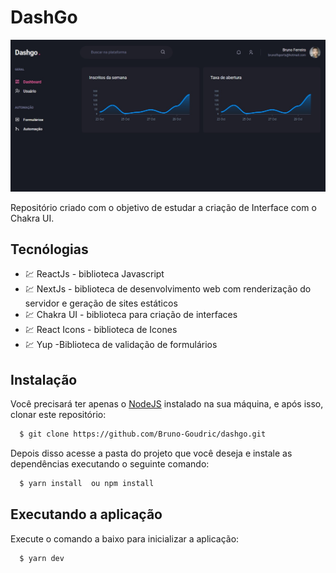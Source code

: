 # DashGo

![](src/assets/capa.jpg)

Repositório criado com o objetivo de estudar a criação de 
Interface com o Chakra UI.

## Tecnólogias

 - 💹 ReactJs - biblioteca Javascript
 - 💹 NextJs - biblioteca de desenvolvimento web com renderização do servidor e geração de sites estáticos
 - 💹 Chakra UI - biblioteca para criação de interfaces
 - 💹 React Icons - biblioteca de Icones 
 - 💹 Yup -Biblioteca de validação de formulários

## Instalação

Você precisará ter apenas o [NodeJS](https://nodejs.org) instalado na sua máquina, e após isso, clonar este repositório:
```sh
  $ git clone https://github.com/Bruno-Goudric/dashgo.git
```

Depois disso acesse a pasta do projeto que você deseja e instale as dependências executando o seguinte comando:
```sh
  $ yarn install  ou npm install
```

## Executando a aplicação

Execute o comando a baixo para inicializar a aplicação:
```sh
  $ yarn dev
```
